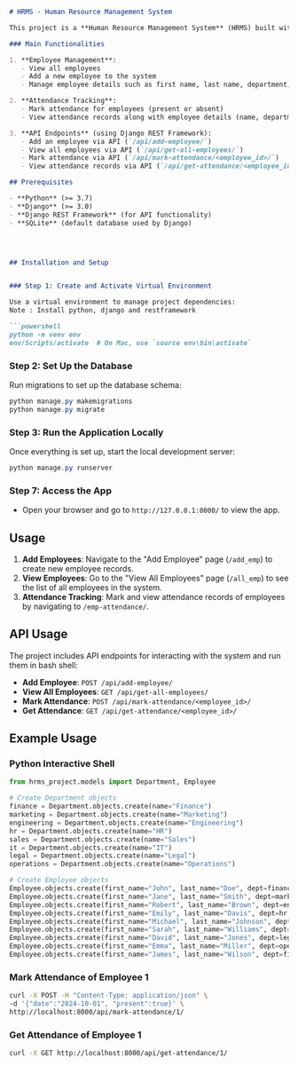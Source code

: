 
```markdown
# HRMS - Human Resource Management System

This project is a **Human Resource Management System** (HRMS) built with Django, designed to manage employee data, track attendance, and handle related HR functionalities such as adding employees and viewing attendance.

### Main Functionalities

1. **Employee Management**: 
   - View all employees
   - Add a new employee to the system
   - Manage employee details such as first name, last name, department, and salary.

2. **Attendance Tracking**:
   - Mark attendance for employees (present or absent)
   - View attendance records along with employee details (name, department, etc.)

3. **API Endpoints** (using Django REST Framework):
   - Add an employee via API (`/api/add-employee/`)
   - View all employees via API (`/api/get-all-employees/`)
   - Mark attendance via API (`/api/mark-attendance/<employee_id>/`)
   - View attendance records via API (`/api/get-attendance/<employee_id>/`)

## Prerequisites

- **Python** (>= 3.7)
- **Django** (>= 3.0)
- **Django REST Framework** (for API functionality)
- **SQLite** (default database used by Django)




## Installation and Setup


### Step 1: Create and Activate Virtual Environment

Use a virtual environment to manage project dependencies:
Note : Install python, django and restframework 

```powershell
python -m venv env
env/Scripts/activate  # On Mac, use `source env\bin\activate`
```

### Step 2: Set Up the Database

Run migrations to set up the database schema:

```powershell
python manage.py makemigrations
python manage.py migrate
```

### Step 3: Run the Application Locally

Once everything is set up, start the local development server:

```powershell
python manage.py runserver
```

### Step 7: Access the App

- Open your browser and go to `http://127.0.0.1:8000/` to view the app.

## Usage

1. **Add Employees**: Navigate to the "Add Employee" page (`/add_emp`) to create new employee records.
2. **View Employees**: Go to the "View All Employees" page (`/all_emp`) to see the list of all employees in the system.
3. **Attendance Tracking**: Mark and view attendance records of employees by navigating to `/emp-attendance/`.

## API Usage

The project includes API endpoints for interacting with the system and run them in bash shell:

- **Add Employee**: `POST /api/add-employee/`
- **View All Employees**: `GET /api/get-all-employees/`
- **Mark Attendance**: `POST /api/mark-attendance/<employee_id>/`
- **Get Attendance**: `GET /api/get-attendance/<employee_id>/`

## Example Usage

### Python Interactive Shell

``` python
from hrms_project.models import Department, Employee 

# Create Department objects
finance = Department.objects.create(name="Finance")
marketing = Department.objects.create(name="Marketing")
engineering = Department.objects.create(name="Engineering")
hr = Department.objects.create(name="HR")
sales = Department.objects.create(name="Sales")
it = Department.objects.create(name="IT")
legal = Department.objects.create(name="Legal")
operations = Department.objects.create(name="Operations")

# Create Employee objects
Employee.objects.create(first_name="John", last_name="Doe", dept=finance, salary=60000)
Employee.objects.create(first_name="Jane", last_name="Smith", dept=marketing, salary=55000)
Employee.objects.create(first_name="Robert", last_name="Brown", dept=engineering, salary=75000)
Employee.objects.create(first_name="Emily", last_name="Davis", dept=hr, salary=50000)
Employee.objects.create(first_name="Michael", last_name="Johnson", dept=sales, salary=65000)
Employee.objects.create(first_name="Sarah", last_name="Williams", dept=it, salary=70000)
Employee.objects.create(first_name="David", last_name="Jones", dept=legal, salary=80000)
Employee.objects.create(first_name="Emma", last_name="Miller", dept=operations, salary=62000)
Employee.objects.create(first_name="James", last_name="Wilson", dept=finance, salary=58000)
```
### Mark Attendance of Employee 1

```bash
curl -X POST -H "Content-Type: application/json" \
-d '{"date":"2024-10-01", "present":true}' \
http://localhost:8000/api/mark-attendance/1/

```
### Get Attendance of Employee 1

```bash
curl -X GET http://localhost:8000/api/get-attendance/1/

```

